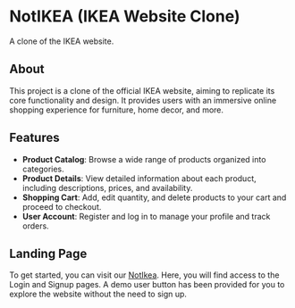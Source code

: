 # NotIKEA (IKEA Website Clone)

A clone of the IKEA website.

## About

This project is a clone of the official IKEA website, aiming to replicate its core functionality and design. It provides users with an immersive online shopping experience for furniture, home decor, and more.

## Features

- **Product Catalog**: Browse a wide range of products organized into categories.
- **Product Details**: View detailed information about each product, including descriptions, prices, and availability.
- **Shopping Cart**: Add, edit quantity, and delete products to your cart and proceed to checkout.
- **User Account**: Register and log in to manage your profile and track orders.

## Landing Page

To get started, you can visit our [NotIkea](https://notikea.onrender.com/). Here, you will find access to the Login and Signup pages. A demo user button has been provided for you to explore the website without the need to sign up.

